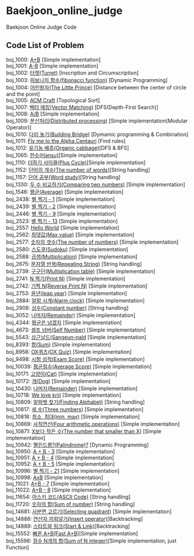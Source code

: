 # Baekjoon_online_judge
Baekjoon Online Judge Code

## Code List of Problem
boj_1000: [A+B](https://github.com/wooilahn/Baekjoon_Online_Judge/blob/master/Baekjoon_src/boj_1000/1000.cpp) [Simple implementation]   
boj_1001: [A-B](https://github.com/wooilahn/Baekjoon_Online_Judge/blob/master/Baekjoon_src/boj_1001/1001.cpp) [Simple implementation]  
boj_1002: [터렛(Turret)](https://github.com/wooilahn/Baekjoon_Online_Judge/blob/master/Baekjoon_src/boj_1002/1002.cpp) [Inscription and Circumscription]  
boj_1003: [피보나치 함수(fibonacci function)](https://github.com/wooilahn/Baekjoon_Online_Judge/blob/master/Baekjoon_src/boj_1003/1003.cpp) [Dynamic Programming]  
boj_1004: [어린왕자(The Little Prince)](https://github.com/wooilahn/Baekjoon_Online_Judge/blob/master/Baekjoon_src/boj_1004/1004.cpp) [Distance between the center of circle and the point]  
boj_1005: [ACM Craft](https://github.com/wooilahn/Baekjoon_Online_Judge/blob/master/Baekjoon_src/boj_1005/1005.cpp) [Topological Sort]  
boj_1007: [벡터 매칭(Vector Matching)](https://github.com/wooilahn/Baekjoon_Online_Judge/blob/master/Baekjoon_src/boj_1007/1007.cpp) [DFS(Depth-First Search)]  
boj_1008: [A/B](https://github.com/wooilahn/Baekjoon_Online_Judge/blob/master/Baekjoon_src/boj_1008/1008.cpp) [Simple implementation]  
boj_1009: [분산처리(Distributed processing)](https://github.com/wooilahn/Baekjoon_Online_Judge/blob/master/Baekjoon_src/boj_1009/1009.cpp) [Simple implementation(Modular Operator)]  
boj_1010: [다리 놓기(Building Bridge)](https://github.com/wooilahn/Baekjoon_Online_Judge/blob/master/Baekjoon_src/boj_1010/1010.cpp) [Dymamic programming & Combination]  
boj_1011: [Fly me to the Alpha Centauri](https://github.com/wooilahn/Baekjoon_Online_Judge/blob/master/Baekjoon_src/boj_1011/1011.cpp) [Find rules]  
boj_1012: [유기농 배추(Organic cabbage)](https://github.com/wooilahn/Baekjoon_Online_Judge/blob/master/Baekjoon_src/boj_1012/1012.cpp)[DFS & BFS]  
boj_1065: [한수(Hansu)](https://github.com/wooilahn/Baekjoon_Online_Judge/blob/master/Baekjoon_src/boj_1065/1065.cpp)[Simple implementation]  
boj_1110: [더하기 사이클(Plus Cycle)](https://github.com/wooilahn/Baekjoon_Online_Judge/blob/master/Baekjoon_src/boj_1110/1110.cpp)[Simple implementation]  
boj_1152: [단어의 개수(The number of words)](https://github.com/wooilahn/Baekjoon_Online_Judge/blob/master/Baekjoon_src/boj_1152/1152.cpp)[String handling]    
boj_1157: [단어 공부(Word study)](https://github.com/wooilahn/Baekjoon_Online_Judge/blob/master/Baekjoon_src/boj_1157/1157.cpp)[String handling]  
boj_1330: [두 수 비교하기(Comparing two numbers)](https://github.com/wooilahn/Baekjoon_Online_Judge/blob/master/Baekjoon_src/boj_1330/1330.cpp) [Simple implementation]  
boj_1546: [평균(Average)](https://github.com/wooilahn/Baekjoon_Online_Judge/blob/master/Baekjoon_src/boj_1546/1546.cpp) [Simple implementation]  
boj_2438: [별 찍기 - 1](https://github.com/wooilahn/Baekjoon_Online_Judge/blob/master/Baekjoon_src/boj_2438/2438.cpp) [Simple implementation]  
boj_2439: [별 찍기 - 2](https://github.com/wooilahn/Baekjoon_Online_Judge/blob/master/Baekjoon_src/boj_2439/2439.cpp) [Simple implementation]  
boj_2446: [별 찍기 - 9](https://github.com/wooilahn/Baekjoon_Online_Judge/blob/master/Baekjoon_src/boj_2446/2446.cpp) [Simple implementation]  
boj_2523: [별 찍기 - 13](https://github.com/wooilahn/Baekjoon_Online_Judge/blob/master/Baekjoon_src/boj_2523/2523.cpp) [Simple implementation]  
boj_2557: [Hello World](https://github.com/wooilahn/Baekjoon_Online_Judge/blob/master/Baekjoon_src/boj_2557/2557.cpp) [Simple implementation]  
boj_2562: [최댓값(Max value)](https://github.com/wooilahn/Baekjoon_Online_Judge/blob/master/Baekjoon_src/boj_2562/2562.cpp) [Simple implementation]  
boj_2577: [숫자의 갯수(The number of numbers)](https://github.com/wooilahn/Baekjoon_Online_Judge/blob/master/Baekjoon_src/boj_2577/2577.cpp) [Simple implementation]  
boj_2580: [스도쿠(Sudoku)](https://github.com/wooilahn/Baekjoon_Online_Judge/blob/master/Baekjoon_src/boj_2580/2580.cpp) [Simple implementation]  
boj_2588: [곱셈(Multiplication)](https://github.com/wooilahn/Baekjoon_Online_Judge/blob/master/Baekjoon_src/boj_2588/2588.cpp) [Simple implementation]  
boj_2675: [문자열 반복(Repeating String)](https://github.com/wooilahn/Baekjoon_Online_Judge/blob/master/Baekjoon_src/boj_2675/2675.cpp) [String handling]    
boj_2739: [구구단(Multiplication table)](https://github.com/wooilahn/Baekjoon_Online_Judge/blob/master/Baekjoon_src/boj_2739/2739.cpp) [Simple implementation]  
boj_2741: [N 찍기(Print N)](https://github.com/wooilahn/Baekjoon_Online_Judge/blob/master/Baekjoon_src/boj_2741/2741.cpp) [Simple implementation]  
boj_2742: [기찍 N(Reverse Print N)](https://github.com/wooilahn/Baekjoon_Online_Judge/blob/master/Baekjoon_src/boj_2742/2742.cpp) [Simple implementation]  
boj_2753: [윤년(leap year)](https://github.com/wooilahn/Baekjoon_Online_Judge/blob/master/Baekjoon_src/boj_2753/2753.cpp) [Simple implementation]  
boj_2884: [알람 시계(Alarm clock)](https://github.com/wooilahn/Baekjoon_Online_Judge/blob/master/Baekjoon_src/boj_2884/2884.cpp) [Simple implementation]  
boj_2908: [상수(Constant number)](https://github.com/wooilahn/Baekjoon_Online_Judge/blob/master/Baekjoon_src/boj_2908/2908.cpp) [String handling]  
boj_3052: [나머지(Remainder)](https://github.com/wooilahn/Baekjoon_Online_Judge/blob/master/Baekjoon_src/boj_3052/3052.cpp) [Simple implementation]  
boj_4344: [평균은 넘겠지](https://github.com/wooilahn/Baekjoon_Online_Judge/blob/master/Baekjoon_src/boj_4344/4344.cpp) [Simple implementation]  
boj_4673: [셀프 넘버(Self Number)](https://github.com/wooilahn/Baekjoon_Online_Judge/blob/master/Baekjoon_src/boj_4673/4673.cpp) [Simple implementation]  
boj_5543: [상근날드(Sangeun-nald](https://github.com/wooilahn/Baekjoon_Online_Judge/blob/master/Baekjoon_src/boj_5543/5543.cpp) [Simple implementation]  
boj_8393: [합(Sum)](https://github.com/wooilahn/Baekjoon_Online_Judge/blob/master/Baekjoon_src/boj_8393/8393.cpp) [Simple implementation]  
boj_8958: [OX퀴즈(OX Quiz)](https://github.com/wooilahn/Baekjoon_Online_Judge/blob/master/Baekjoon_src/boj_8958/8358.cpp) [Simple implementation]  
boj_9498: [시험 성적(Exam Score)](https://github.com/wooilahn/Baekjoon_Online_Judge/blob/master/Baekjoon_src/boj_9498/9498.cpp) [Simple implementation]  
boj_10039: [평균점수(Average Score)](https://github.com/wooilahn/Baekjoon_Online_Judge/blob/master/Baekjoon_src/boj_10039/10039.cpp) [Simple implementation]  
boj_10171: [고양이(Cat)](https://github.com/wooilahn/Baekjoon_Online_Judge/blob/master/Baekjoon_src/boj_10171/10171.cpp) [Simple implementation]  
boj_10172: [개(Dog)](https://github.com/wooilahn/Baekjoon_Online_Judge/blob/master/Baekjoon_src/boj_10172/10172.cpp) [Simple implementation]  
boj_10430: [나머지(Remainder)](https://github.com/wooilahn/Baekjoon_Online_Judge/blob/master/Baekjoon_src/boj_10430/10430.cpp) [Simple implementation]  
boj_10718: [We love kriii](https://github.com/wooilahn/Baekjoon_Online_Judge/blob/master/Baekjoon_src/boj_10718/10718.cpp) [Simple implementation]  
boj_10809: [알파벳  찾기(Finding Alphabet)](https://github.com/wooilahn/Baekjoon_Online_Judge/blob/master/Baekjoon_src/boj_10809/10809.cpp) [String handling]  
boj_10817: [세 수(Three numbers)](https://github.com/wooilahn/Baekjoon_Online_Judge/blob/master/Baekjoon_src/boj_10817/10817.cpp) [Simple implementation]  
boj_10818: [최소, 최대(min, max)](https://github.com/wooilahn/Baekjoon_Online_Judge/blob/master/Baekjoon_src/boj_10818/10818.cpp) [Simple implementation]  
boj_10869: [사칙연산(Four arithmetic operations)](https://github.com/wooilahn/Baekjoon_Online_Judge/blob/master/Baekjoon_src/boj_10869/10869.cpp) [Simple implementation]  
boj_10871: [X보다 작은 수(The number that smaller than X)](https://github.com/wooilahn/Baekjoon_Online_Judge/blob/master/Baekjoon_src/boj_10871/10871.cpp) [Simple implementation]  
boj_10942: [팰린드롬?(Palindrome)?](https://github.com/wooilahn/Baekjoon_Online_Judge/blob/master/Baekjoon_src/boj_10942/10942.cpp) [Dynamic Programming]  
boj_10950: [A + B - 3](https://github.com/wooilahn/Baekjoon_Online_Judge/blob/master/Baekjoon_src/boj_10950/10950.cpp) [Simple implementation]  
boj_10951: [A + B - 4](https://github.com/wooilahn/Baekjoon_Online_Judge/blob/master/Baekjoon_src/boj_10951/10951.cpp) [Simple implementation]  
boj_10952: [A + B - 5](https://github.com/wooilahn/Baekjoon_Online_Judge/blob/master/Baekjoon_src/boj_10952/10952.cpp) [Simple implementation]  
boj_10996: [별 찍기 - 21](https://github.com/wooilahn/Baekjoon_Online_Judge/blob/master/Baekjoon_src/boj_10996/10996.cpp) [Simple implementation]  
boj_10998: [AxB](https://github.com/wooilahn/Baekjoon_Online_Judge/blob/master/Baekjoon_src/boj_10998/10998.cpp) [Simple implementation]  
boj_11021: [A+B - 7](https://github.com/wooilahn/Baekjoon_Online_Judge/blob/master/Baekjoon_src/boj_11021/11021.cpp) [Simple implementation]  
boj_11022: [A+B - 8](https://github.com/wooilahn/Baekjoon_Online_Judge/blob/master/Baekjoon_src/boj_11022/11022.cpp) [Simple implementation]  
boj_11654: [아스키 코드(ASCII Code)](https://github.com/wooilahn/Baekjoon_Online_Judge/blob/master/Baekjoon_src/boj_11654/11654.cpp) [String handling]    
boj_11720: [숫자의 합(Sum of number)](https://github.com/wooilahn/Baekjoon_Online_Judge/blob/master/Baekjoon_src/boj_11720/11720.cpp) [String handling]  
boj_14681: [사분면 고르기(Selecting quadrant)](https://github.com/wooilahn/Baekjoon_Online_Judge/blob/master/Baekjoon_src/boj_14681/14681.cpp) [Simple implementation]  
boj_14888: [연산자 끼워넣기(Insert operator)](https://github.com/wooilahn/Baekjoon_Online_Judge/blob/master/Baekjoon_src/boj_14888/14888.cpp)[Backtracking]  
boj_14889: [스타트와 링크(Start & Link)](https://github.com/wooilahn/Baekjoon_Online_Judge/blob/master/Baekjoon_src/boj_14889/14889.cpp)[Backtracking]  
boj_15552: [빠른 A+B(Fast A+B)](https://github.com/wooilahn/Baekjoon_Online_Judge/blob/master/Baekjoon_src/boj_15552/15552.cpp)[Simple implementation]  
boj_15596: [정수 N개의 합(Sum of N integer)](https://github.com/wooilahn/Baekjoon_Online_Judge/blob/master/Baekjoon_src/boj_15596/15596.cpp)[Simple implementation, just Function]  

